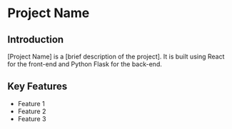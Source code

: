 # Project Name

## Introduction

[Project Name] is a [brief description of the project]. It is built using React for the front-end and Python Flask for the back-end.

## Key Features

- Feature 1
- Feature 2
- Feature 3
